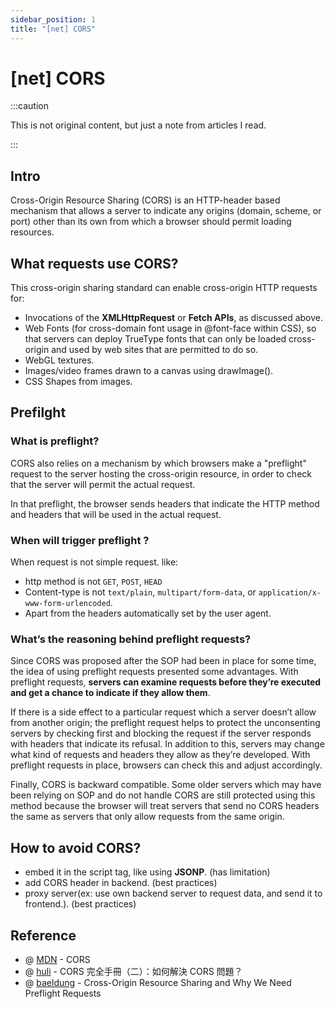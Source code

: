 ```yaml
---
sidebar_position: 1
title: "[net] CORS"
---
```


# [net] CORS

:::caution

This is not original content, but just a note from articles I read.

:::

## Intro

Cross-Origin Resource Sharing (CORS) is an HTTP-header based mechanism that allows a server to indicate any origins (domain, scheme, or port) other than its own from which a browser should permit loading resources.

## What requests use CORS?

This cross-origin sharing standard can enable cross-origin HTTP requests for:

+ Invocations of the **XMLHttpRequest** or **Fetch APIs**, as discussed above.
+ Web Fonts (for cross-domain font usage in @font-face within CSS), so that servers can deploy TrueType fonts that can only be loaded cross-origin and used by web sites that are permitted to do so.
+ WebGL textures.
+ Images/video frames drawn to a canvas using drawImage().
+ CSS Shapes from images.


## Prefilght

### What is preflight?

CORS also relies on a mechanism by which browsers make a "preflight" request to the server hosting the cross-origin resource, in order to check that the server will permit the actual request.

In that preflight, the browser sends headers that indicate the HTTP method and headers that will be used in the actual request.

### When will trigger preflight ?

When request is not simple request. like:

+ http method is not `GET`, `POST`, `HEAD`
+ Content-type is not `text/plain`, `multipart/form-data`, or `application/x-www-form-urlencoded`.
+ Apart from the headers automatically set by the user agent.

### What’s the reasoning behind preflight requests?

Since CORS was proposed after the SOP had been in place for some time, the idea of using preflight requests presented some advantages. With preflight requests, **servers can examine requests before they’re executed and get a chance to indicate if they allow them**.

If there is a side effect to a particular request which a server doesn’t allow from another origin; the preflight request helps to protect the unconsenting servers by checking first and blocking the request if the server responds with headers that indicate its refusal. In addition to this, servers may change what kind of requests and headers they allow as they’re developed. With preflight requests in place, browsers can check this and adjust accordingly.

Finally, CORS is backward compatible. Some older servers which may have been relying on SOP and do not handle CORS are still protected using this method because the browser will treat servers that send no CORS headers the same as servers that only allow requests from the same origin.

## How to avoid CORS?

+ embed it in the script tag, like using **JSONP**. (has limitation)
+ add CORS header in backend. (best practices)
+ proxy server(ex: use own backend server to request data, and send it to frontend.). (best practices)

## Reference

+ @ [MDN](https://developer.mozilla.org/en-US/docs/Web/HTTP/CORS#what_requests_use_cors) - CORS
+ @ [huli](https://blog.huli.tw/2021/02/19/cors-guide-2/) - CORS 完全手冊（二）：如何解決 CORS 問題？
+ @ [baeldung](https://www.baeldung.com/cs/cors-preflight-requests) - Cross-Origin Resource Sharing and Why We Need Preflight Requests
